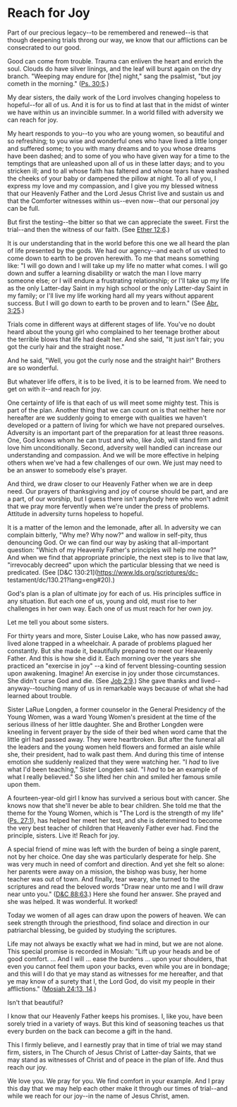 # Reach for Joy

Part of our precious legacy--to be remembered and renewed--is that though
deepening trials throng our way, we know that our afflictions can be
consecrated to our good.

Good can come from trouble. Trauma can enliven the heart and enrich the soul.
Clouds do have silver linings, and the leaf will burst again on the dry
branch. "Weeping may endure for [the] night," sang the psalmist, "but joy
cometh in the morning." ([Ps.
30:5](https://www.lds.org/scriptures/ot/ps/30.5?lang=eng#4).)

My dear sisters, the daily work of the Lord involves changing hopeless to
hopeful--for all of us. And it is for us to find at last that in the midst of
winter we have within us an invincible summer. In a world filled with
adversity we can reach for joy.

My heart responds to you--to you who are young women, so beautiful and so
refreshing; to you wise and wonderful ones who have lived a little longer and
suffered some; to you with many dreams and to you whose dreams have been
dashed; and to some of you who have given way for a time to the temptings that
are unleashed upon all of us in these latter days; and to you stricken ill;
and to all whose faith has faltered and whose tears have washed the cheeks of
your baby or dampened the pillow at night. To all of you, I express my love
and my compassion, and I give you my blessed witness that our Heavenly Father
and the Lord Jesus Christ live and sustain us and that the Comforter witnesses
within us--even now--that our personal joy can be full.

But first the testing--the bitter so that we can appreciate the sweet. First
the trial--and then the witness of our faith. (See [Ether
12:6](https://www.lds.org/scriptures/bofm/ether/12.6?lang=eng#5).)

It is our understanding that in the world before this one we all heard the
plan of life presented by the gods. We had our agency--and each of us voted to
come down to earth to be proven herewith. To me that means something like: "I
will go down and I will take up my life no matter what comes. I will go down
and suffer a learning disability or watch the man I love marry someone else;
or I will endure a frustrating relationship; or I'll take up my life as the
only Latter-day Saint in my high school or the only Latter-day Saint in my
family; or I'll live my life working hard all my years without apparent
success. But I will go down to earth to be proven and to learn." (See [Abr.
3:25](https://www.lds.org/scriptures/pgp/abr/3.25?lang=eng#24).)

Trials come in different ways at different stages of life. You've no doubt
heard about the young girl who complained to her teenage brother about the
terrible blows that life had dealt her. And she said, "It just isn't fair; you
got the curly hair and the straight nose."

And he said, "Well, you got the curly nose and the straight hair!" Brothers
are so wonderful.

But whatever life offers, it is to be lived, it is to be learned from. We need
to get on with it--and reach for joy.

One certainty of life is that each of us will meet some mighty test. This is
part of the plan. Another thing that we can count on is that neither here nor
hereafter are we suddenly going to emerge with qualities we haven't developed
or a pattern of living for which we have not prepared ourselves. Adversity is
an important part of the preparation for at least three reasons. One, God
knows whom he can trust and who, like Job, will stand firm and love him
unconditionally. Second, adversity well handled can increase our understanding
and compassion. And we will be more effective in helping others when we've had
a few challenges of our own. We just may need to be an answer to somebody
else's prayer.

And third, we draw closer to our Heavenly Father when we are in deep need. Our
prayers of thanksgiving and joy of course should be part, and are a part, of
our worship, but I guess there isn't anybody here who won't admit that we pray
more fervently when we're under the press of problems. Attitude in adversity
turns hopeless to hopeful.

It is a matter of the lemon and the lemonade, after all. In adversity we can
complain bitterly, "Why me? Why now?" and wallow in self-pity, thus denouncing
God. Or we can find our way by asking that all-important question: "Which of
my Heavenly Father's principles will help me now?" And when we find that
appropriate principle, the next step is to live that law, "irrevocably
decreed" upon which the particular blessing that we need is predicated. (See
[D&amp;C 130:21](https://www.lds.org/scriptures/dc-
testament/dc/130.21?lang=eng#20).)

God's plan is a plan of ultimate joy for each of us. His principles suffice in
any situation. But each one of us, young and old, must rise to her challenges
in her own way. Each one of us must reach for her own joy.

Let me tell you about some sisters.

For thirty years and more, Sister Louise Lake, who has now passed away, lived
alone trapped in a wheelchair. A parade of problems plagued her constantly.
But she made it, beautifully prepared to meet our Heavenly Father. And this is
how she did it. Each morning over the years she practiced an "exercise in joy"
--a kind of fervent blessing-counting session upon awakening. Imagine! An
exercise in joy under those circumstances. She didn't curse God and die. (See
[Job 2:9](https://www.lds.org/scriptures/ot/job/2.9?lang=eng#8).) She gave
thanks and lived--anyway--touching many of us in remarkable ways because of
what she had learned about trouble.

Sister LaRue Longden, a former counselor in the General Presidency of the
Young Women, was a ward Young Women's president at the time of the serious
illness of her little daughter. She and Brother Longden were kneeling in
fervent prayer by the side of their bed when word came that the little girl
had passed away. They were heartbroken. But after the funeral all the leaders
and the young women held flowers and formed an aisle while she, their
president, had to walk past them. And during this time of intense emotion she
suddenly realized that they were watching her. "I _had_ to live what I'd been
teaching," Sister Longden said. "I _had_ to be an example of what I really
believed." So she lifted her chin and smiled her famous smile upon them.

A fourteen-year-old girl I know has survived a serious bout with cancer. She
knows now that she'll never be able to bear children. She told me that the
theme for the Young Women, which is "The Lord is the strength of my life"
([Ps. 27:1](https://www.lds.org/scriptures/ot/ps/27.1?lang=eng#0)), has helped
her meet her test, and she is determined to become the very best teacher of
children that Heavenly Father ever had. Find the principle, sisters. Live it!
Reach for joy.

A special friend of mine was left with the burden of being a single parent,
not by her choice. One day she was particularly desperate for help. She was
very much in need of comfort and direction. And yet she felt so alone: her
parents were away on a mission, the bishop was busy, her home teacher was out
of town. And finally, tear weary, she turned to the scriptures and read the
beloved words "Draw near unto me and I will draw near unto you." ([D&amp;C
88:63](https://www.lds.org/scriptures/dc-testament/dc/88.63?lang=eng#62).)
Here she found her answer. She prayed and she was helped. It was wonderful. It
worked!

Today we women of all ages can draw upon the powers of heaven. We can seek
strength through the priesthood, find solace and direction in our patriarchal
blessing, be guided by studying the scriptures.

Life may not always be exactly what we had in mind, but we are not alone. This
special promise is recorded in Mosiah: "Lift up your heads and be of good
comfort. ... And I will ... ease the burdens ... upon your shoulders, that even you
cannot feel them upon your backs, even while you are in bondage; and this will
I do that ye may stand as witnesses for me hereafter, and that ye may know of
a surety that I, the Lord God, do visit my people in their afflictions."
([Mosiah 24:13,
14](https://www.lds.org/scriptures/bofm/mosiah/24.13%2C14?lang=eng#12).)

Isn't that beautiful?

I know that our Heavenly Father keeps his promises. I, like you, have been
sorely tried in a variety of ways. But this kind of seasoning teaches us that
every burden on the back can become a gift in the hand.

This I firmly believe, and I earnestly pray that in time of trial we may stand
firm, sisters, in The Church of Jesus Christ of Latter-day Saints, that we may
stand as witnesses of Christ and of peace in the plan of life. And thus reach
our joy.

We love you. We pray for you. We find comfort in your example. And I pray this
day that we may help each other make it through our times of trial--and while
we reach for our joy--in the name of Jesus Christ, amen.

